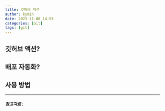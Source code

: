 ```yaml
---
title: 깃허브 액션
author: kymin
date: 2023-11-06 14:53
categories: [Git]
tags: [git]
---
```


## 깃허브 액션?



## 배포 자동화?



## 사용 방법



-----

##### 참고자료 : 

